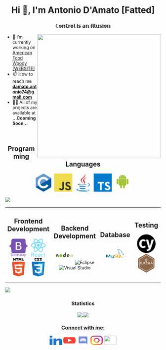 <div>
<h1 align="center">Hi 👋, I'm Antonio D'Amato [Fatted]</h1>
<h3 align="center">ℂ𝕠𝕟𝕥𝕣𝕠𝕝 𝕚𝕤 𝕒𝕟 𝕚𝕝𝕝𝕦𝕤𝕚𝕠𝕟</h3>
  
<img align="right" width="400" height="400" src="https://github.com/Fatted/Fatted/assets/83971069/859a99c6-49a9-4f58-996d-c059ca928794">

- 🔭 I’m currently working on [American Food Woody [WEBSITE]](https://americanfoodwoody.com/)
- 📫 How to reach me **damato.antonio74@gmail.com**
- 👨‍💻 All of my projects are available at **...Cooming Soon...**
</div>
&nbsp
<p align="center">
  <div align="center">
    <h2 align="center">Programming Languages</h2>
      <img src="https://raw.githubusercontent.com/teamedwardforever/Readme-Generator/71f25dd8b98329b168142a6b782a107b75eab178/svg/Skills/Languages/c-original.svg" alt="C" width="60" height="60"/>
      <img src="https://raw.githubusercontent.com/teamedwardforever/Readme-Generator/71f25dd8b98329b168142a6b782a107b75eab178/svg/Skills/Languages/javascript-original.svg" alt="Javascript" width="60" height="60"/>
      <img src="https://raw.githubusercontent.com/teamedwardforever/Readme-Generator/71f25dd8b98329b168142a6b782a107b75eab178/svg/Skills/Languages/java-original.svg" alt="Java" width="60" height="60"/>
      <img src="https://raw.githubusercontent.com/teamedwardforever/Readme-Generator/71f25dd8b98329b168142a6b782a107b75eab178/svg/Skills/Languages/typescript-original.svg" alt="Typescript" width="60" height="60"/>
      <img src="https://raw.githubusercontent.com/teamedwardforever/Readme-Generator/71f25dd8b98329b168142a6b782a107b75eab178/svg/Skills/Mobile/android-original-wordmark.svg" alt="Android" width="60" height="60"/>  
  </div>
</p>
<img src="https://user-images.githubusercontent.com/73097560/115834477-dbab4500-a447-11eb-908a-139a6edaec5c.gif">
<table>
    <tr>
        <td>
          <p align="center">
            <div align="center">
              <h2 align="center">Frontend Development</h2>
    <img src="https://raw.githubusercontent.com/teamedwardforever/Readme-Generator/71f25dd8b98329b168142a6b782a107b75eab178/svg/Skills/Frontend/bootstrap-plain-wordmark.svg" alt="Bootstrap" width="60" height="60"/>
    <img src="https://raw.githubusercontent.com/teamedwardforever/Readme-Generator/71f25dd8b98329b168142a6b782a107b75eab178/svg/Skills/Frontend/react-original-wordmark.svg" alt="React" width="60" height="60"/>
    <img src="https://raw.githubusercontent.com/teamedwardforever/Readme-Generator/71f25dd8b98329b168142a6b782a107b75eab178/svg/Skills/Frontend/html5-original-wordmark.svg" alt="HTML" width="60" height="60"/>
    <img src="https://raw.githubusercontent.com/teamedwardforever/Readme-Generator/71f25dd8b98329b168142a6b782a107b75eab178/svg/Skills/Frontend/css3-original-wordmark.svg" alt="Css" width="60" height="60"/>
              </div>
            </p>
        </td>    
        <td>
          <p align="center">
            <div align="center">
              <h2 align="center">Backend Development</h2>
      <img src="https://raw.githubusercontent.com/teamedwardforever/Readme-Generator/71f25dd8b98329b168142a6b782a107b75eab178/svg/Skills/Backend/nodejs-original-wordmark.svg" alt="NodeJs" width="60" height="60"/>
      <img src="https://github.com/Fatted/Fatted/assets/83971069/2fcd8491-6f34-4a25-851c-6e90bdb86773" alt="Eclipse" width="60" height="60"/>
      <img src="https://github.com/Fatted/Fatted/assets/83971069/f7a42e04-5317-4009-9eca-594256bcec13" alt="Visual Studio" width="50" height="50"/>
            </div>
          </p>
        </td>
        <td>
          <p align="center">
            <div align="center">
              <h2 align="center">Database</h2>
      <img src="https://raw.githubusercontent.com/teamedwardforever/Readme-Generator/71f25dd8b98329b168142a6b782a107b75eab178/svg/Skills/Database/mysql-original-wordmark.svg" alt="Mysql" width="60" height="60"/>
            </div>
          </p>
        </td>
        <td>
          <p align="center">
            <div align="center">
              <h2 align="center">Testing</h2>
      <img src="https://raw.githubusercontent.com/teamedwardforever/Readme-Generator/71f25dd8b98329b168142a6b782a107b75eab178/svg/Skills/Testing/cypress.svg" alt="Cypress" width="60" height="60"/>
      <img src="https://raw.githubusercontent.com/teamedwardforever/Readme-Generator/71f25dd8b98329b168142a6b782a107b75eab178/svg/Skills/Testing/mochajs-icon.svg" alt="Mochajs" width="60" height="60"/>
            </div>
          </p>
        </td>
        <td>
          <p align="center">
            <div align="center">
              <h2 align="center">Software</h2>
      <img src="https://raw.githubusercontent.com/teamedwardforever/Readme-Generator/71f25dd8b98329b168142a6b782a107b75eab178/svg/Skills/Software/figma-icon.svg" alt="Figma" width="60" height="60"/>
      <img src="https://raw.githubusercontent.com/teamedwardforever/Readme-Generator/71f25dd8b98329b168142a6b782a107b75eab178/svg/Skills/Software/photoshop-line.svg" alt="Photoshop" width="60" height="60"/>
            </div>
          </p>
        </td>
    </tr>
</table>

<img src="https://user-images.githubusercontent.com/73097560/115834477-dbab4500-a447-11eb-908a-139a6edaec5c.gif"><h3 align="center">Statistics</h3>
<div align="center">
<a href="https://github.com/fatted">
<img align="center" src="http://github-profile-summary-cards.vercel.app/api/cards/stats?username=fatted&theme=dark" height="180em" />
<img align="center" src="http://github-profile-summary-cards.vercel.app/api/cards/profile-details?username=fatted&theme=dark" height="180em" />
</div>


<h3 align="center">Connect with me:</h3>
  <p align="center">
    <a href="https://linkedin.com/in/antonio d'amato" target="blank"><img align="center" src="https://raw.githubusercontent.com/teamedwardforever/Readme-Generator/71f25dd8b98329b168142a6b782a107b75eab178/svg/Social/linked-in-alt.svg" alt="antonio d'amato" height="30" width="40" /></a>
    <a href="https://www.youtube.com/c/fatted" target="blank"><img align="center" src="https://raw.githubusercontent.com/teamedwardforever/Readme-Generator/71f25dd8b98329b168142a6b782a107b75eab178/svg/Social/youtube.svg" alt="fatted" height="30" width="40" /></a>
    <a href="https://discord.gg/.fatted" target="blank"><img align="center" src="https://raw.githubusercontent.com/teamedwardforever/Readme-Generator/71f25dd8b98329b168142a6b782a107b75eab178/svg/Social/discord.svg" alt=".fatted" height="30" width="40" /></a>
    <a href="https://instagram.com/fatted74" target="blank"><img align="center" src="https://raw.githubusercontent.com/teamedwardforever/Readme-Generator/71f25dd8b98329b168142a6b782a107b75eab178/svg/Social/instagram.svg" alt="fatted74" height="30" width="40" /></a>
    <a href = "mailto:damato.antonio74@gmail.com"><img align="center" src="https://github.com/Fatted/Fatted/assets/83971069/697ef495-efb4-4265-bea0-c31e342ccc73" height="30" width="40" /></a>
</p>


